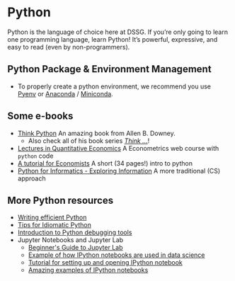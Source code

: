 # Python

Python is the language of choice here at DSSG. If you’re only going to
learn one programming language, learn Python! It’s powerful,
expressive, and easy to read (even by non-programmers).

## Python Package & Environment Management


  - To properly create a python environment, we recommend you use [Pyenv](https://github.com/pyenv/pyenv) or [Anaconda](https://www.continuum.io/downloads) /
  [Miniconda](http://conda.pydata.org/miniconda.html).

## Some e-books

- [Think Python](https://greenteapress.com/wp/think-python-2e/) An amazing book from Allen B. Downey.
  - Also check all of his book series [*Think …*](http://greenteapress.com/)!
- [Lectures in Quantitative Economics](https://lectures.quantecon.org/py/) A Econometrics  web course with `python` code
- [A tutorial for Economists](http://www.alexmbell.com/python-tutorial-for-economists/) A short (34 pages!) intro to python
- [Python for Informatics - Exploring Information](https://www.pythonlearn.com/book.php#python-for-informatics) A more traditional (CS) approach


## More Python resources

- [Writing efficient Python](https://www.memonic.com/user/pneff/folder/python/id/1bufp)
- [Tips for Idiomatic Python](https://web.archive.org/web/20180411011411/http://python.net/~goodger/projects/pycon/2007/idiomatic/handout.html)
- [Introduction to Python debugging tools](https://web.archive.org/web/20141209082719/https://blog.safaribooksonline.com/2014/11/18/intro-python-debugger/)
- Jupyter Notebooks and Jupyter Lab
    - [Beginner's Guide to Jupyter Lab](https://medium.com/@brianray_7981/jupyterlab-first-impressions-e6d70d8a175d)
    - [Example of how IPython notebooks are used in data science](http://nbviewer.ipython.org/github/jvns/talks/blob/master/pydatanyc2013/PyData%20NYC%202013%20tutorial.ipynb)
    - [Tutorial for setting up and opening IPython notebook](http://opentechschool.github.io/python-data-intro/core/notebook.html)
    - [Amazing examples of IPython notebooks](https://github.com/jupyter/jupyter/wiki/A-gallery-of-interesting-Jupyter-and-IPython-Notebooks)
